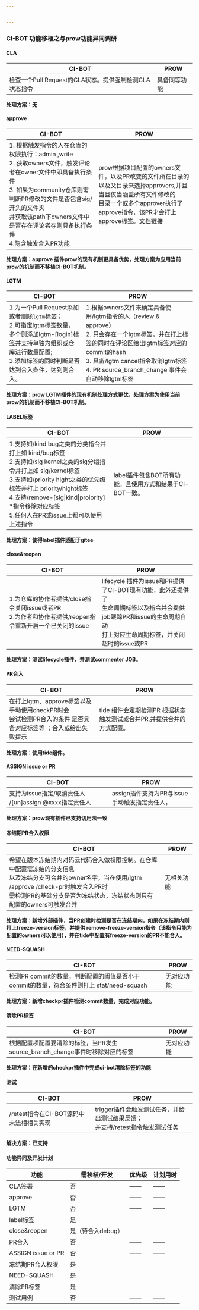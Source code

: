 ```yaml
---


---
```


<h3 id="ci-bot-功能移植之与prow功能异同调研">CI-BOT 功能移植之与prow功能异同调研</h3>
<h4 id="cla">CLA</h4>

<table>
<thead>
<tr>
<th>CI-BOT</th>
<th>PROW</th>
</tr>
</thead>
<tbody>
<tr>
<td>检查一个Pull Request的CLA状态。提供强制检测CLA状态指令</td>
<td>具备同等功能</td>
</tr>
</tbody>
</table><p><strong>处理方案：无</strong></p>
<h4 id="approve">approve</h4>

<table>
<thead>
<tr>
<th>CI-BOT</th>
<th>PROW</th>
</tr>
</thead>
<tbody>
<tr>
<td>1. 根据触发指令的人在仓库的权限执行：admin ,write<br>2. 获取owners文件，触发评论者在owner文件中即具备执行条件<br>3. 如果为community仓库则需判断PR修改的文件是否包含sig/开头的文件夹 <br>并获取该path下owners文件中是否存在评论者存则具备执行条件<br>4.隐含触发合入PR功能</td>
<td>prow根据项目配置的owners文件，以及PR改变的文件所在目录的<br>以及父目录来选择approvers,并且当且仅当涵盖所有文件修改的<br>目录一个或多个approver执行了approve指令，该PR才会打上approve标签。<a href="https://github.com/kubernetes/test-infra/blob/master/prow/plugins/approve/approvers/README.md">文档链接</a></td>
</tr>
</tbody>
</table><p><strong>处理方案：approve 插件prow的现有机制更具备优势，处理方案为应用当前prow的机制而不移植CI-BOT机制。</strong></p>
<h4 id="lgtm">LGTM</h4>

<table>
<thead>
<tr>
<th>CI-BOT</th>
<th>PROW</th>
</tr>
</thead>
<tbody>
<tr>
<td>1.为一个Pull Request添加或者删除<code>lgtm</code>标签；<br>2.可指定lgtm标签数量，多个则添加lgtm-[login]标签并支持单独为组织或仓库进行数量配置;<br>3.添加标签的同时判断是否达到合入条件，达到则合入。</td>
<td>1.根据owners文件来确定具备使用/lgtm指令的人（review &amp; approve）<br>2. 只会存在一个lgtm标签，并在打上标签的同时在评论区给出lgtm标签对应的commit的hash<br>3. 具备/lgtm cancel指令取消lgtm标签<br>4. PR source_branch_change 事件会自动移除lgtm标签</td>
</tr>
</tbody>
</table><p><strong>处理方案：prow LGTM插件的现有机制处理方式更优，处理方案为使用当前prow的机制而不移植CI-BOT机制。</strong></p>
<h4 id="label标签">LABEL标签</h4>

<table>
<thead>
<tr>
<th>CI-BOT</th>
<th>PROW</th>
</tr>
</thead>
<tbody>
<tr>
<td>1.支持如/kind bug之类的分类指令并打上如 kind/bug标签<br>2.支持如/sig kernel之类的sig分组指令并打上如 sig/kernel标签<br>3.支持如/priority hight之类的优先级标签并打上 priority/hight标签<br>4.支持/remove-[sig|kind|proiority] *指令移除对应标签<br>5.任何人在PR或issue上都可以使用上述指令</td>
<td>label插件包含BOT所有功能，且使用方式和结果于CI-BOT一致。</td>
</tr>
</tbody>
</table><p><strong>处理方案：使得label插件适配于gitee</strong></p>
<h4 id="closereopen">close&amp;reopen</h4>

<table>
<thead>
<tr>
<th>CI-BOT</th>
<th>PROW</th>
</tr>
</thead>
<tbody>
<tr>
<td>1.为仓库的协作者提供/close指令关闭issue或者PR<br>2.为作者和协作者提供/reopen指令重新开启一个已关闭的issue</td>
<td>lifecycle 插件为issue和PR提供了CI-BOT现有功能，此外还提供了<br>生命周期标签以及指令并会提供job跟踪PR和issue的生命周期自动<br>打上对应生命周期标签，并关闭超时的issue或PR</td>
</tr>
</tbody>
</table><p><strong>处理方案：测试lifecycle插件，并测试commenter JOB。</strong></p>
<h4 id="pr合入">PR合入</h4>

<table>
<thead>
<tr>
<th>CI-BOT</th>
<th>PROW</th>
</tr>
</thead>
<tbody>
<tr>
<td>在打上lgtm、approve标签以及手动使用checkPR时会<br>尝试检测PR合入的条件 是否具备对应标签等 ；合入或给出失败提示</td>
<td>tide 组件会定期检测PR 根据状态触发测试或合并PR,并提供合并的方式配置。</td>
</tr>
</tbody>
</table><p><strong>处理方案：使用tide组件。</strong></p>
<h4 id="assign-issue-or-pr">ASSIGN issue or PR</h4>

<table>
<thead>
<tr>
<th>CI-BOT</th>
<th>PROW</th>
</tr>
</thead>
<tbody>
<tr>
<td>支持为issue指定/取消责任人 /[un]assign @xxxx指定责任人</td>
<td>assign插件支持为PR与issue手动触发指定责任人，</td>
</tr>
</tbody>
</table><p><strong>处理方案：prow现有插件已支持切用法一致</strong></p>
<h4 id="冻结期pr合入权限">冻结期PR合入权限</h4>

<table>
<thead>
<tr>
<th>CI-BOT</th>
<th>PROW</th>
</tr>
</thead>
<tbody>
<tr>
<td>希望在版本冻结期内对码云代码合入做权限控制。在仓库中配置需冻结的分支信息<br>以及冻结分支可合并的owner名字，当在使用/lgtm /approve /check-pr时触发合入PR时<br>需检测PR的基础分支是否为冻结状态，冻结状态则只有配置的owners可触发合并</td>
<td>无相关功能</td>
</tr>
</tbody>
</table><p><strong>处理方案：新增外部插件，当PR创建时检测是否在冻结期内，如果在冻结期内则打上freeze-version标签，并提供 remove-freeze-version指令（该指令只能为配置的owners可以使用），并在tide中配置有freeze-version的PR不能合入。</strong></p>
<h4 id="need-squash">NEED-SQUASH</h4>

<table>
<thead>
<tr>
<th>CI-BOT</th>
<th>PROW</th>
</tr>
</thead>
<tbody>
<tr>
<td>检测PR commit的数量，判断配置的阈值是否小于commit的数量，符合条件则打上 stat/need-squash</td>
<td>无对应功能</td>
</tr>
</tbody>
</table><p><strong>处理方案：新增checkpr插件检测commit数量，完成对应功能。</strong></p>
<h4 id="清除pr标签">清除PR标签</h4>

<table>
<thead>
<tr>
<th>CI-BOT</th>
<th>PROW</th>
</tr>
</thead>
<tbody>
<tr>
<td>根据配置项配置要清除的标签，当PR发生source_branch_change事件时移除对应的标签</td>
<td>无对应功能</td>
</tr>
</tbody>
</table><p><strong>处理方案：在新增的checkpr插件中完成ci-bot清除标签的功能</strong></p>
<h4 id="测试">测试</h4>

<table>
<thead>
<tr>
<th>CI-BOT</th>
<th>PROW</th>
</tr>
</thead>
<tbody>
<tr>
<td>/retest指令在CI-BOT源码中未法相相关实现</td>
<td>trigger插件会触发测试任务，并给出测试结果反馈；<br>并支持/retest指令触发测试任务</td>
</tr>
</tbody>
</table><p><strong>解决方案：已支持</strong></p>
<h4 id="功能异同及开发计划">功能异同及开发计划</h4>

<table>
<thead>
<tr>
<th>功能</th>
<th>需移植/开发</th>
<th>优先级</th>
<th>计划用时</th>
</tr>
</thead>
<tbody>
<tr>
<td>CLA签署</td>
<td>否</td>
<td>——</td>
<td>——</td>
</tr>
<tr>
<td>approve</td>
<td>否</td>
<td>——</td>
<td>——</td>
</tr>
<tr>
<td>LGTM</td>
<td>否</td>
<td>——</td>
<td>——</td>
</tr>
<tr>
<td>label标签</td>
<td>是</td>
<td></td>
<td></td>
</tr>
<tr>
<td>close&amp;reopen</td>
<td>是（待合入debug）</td>
<td></td>
<td></td>
</tr>
<tr>
<td>PR合入</td>
<td>否</td>
<td>——</td>
<td>——</td>
</tr>
<tr>
<td>ASSIGN issue or PR</td>
<td>否</td>
<td>——</td>
<td>——</td>
</tr>
<tr>
<td>冻结期PR合入权限</td>
<td>是</td>
<td></td>
<td></td>
</tr>
<tr>
<td>NEED-SQUASH</td>
<td>是</td>
<td></td>
<td></td>
</tr>
<tr>
<td>清除PR标签</td>
<td>是</td>
<td></td>
<td></td>
</tr>
<tr>
<td>测试用例</td>
<td>否</td>
<td>——</td>
<td>——</td>
</tr>
</tbody>
</table>
